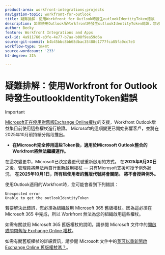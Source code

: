 ```yaml
---
product-area: workfront-integrations;projects
navigation-topic: workfront-for-outlook
title: 疑難排解：使用Workfront for Outlook時發生outlookIdentityToken錯誤
description: 如果使用Outlook版Workfront時發生outlookIdentityToken錯誤，您必須為組織啟用Microsoft 365舊版權杖。
author: Becky
feature: Workfront Integrations and Apps
exl-id: 4a911760-e3fe-4e77-b7aa-b08f9ea59d6a
source-git-commit: b4b45bbc8bb68dbac35488c1777fca85fa0cc7e3
workflow-type: tm+mt
source-wordcount: '233'
ht-degree: 31%

---
```


# 疑難排解：使用Workfront for Outlook時發生outlookIdentityToken錯誤

>[!IMPORTANT]
>
>[Microsoft正在停用對舊版Exchange Online權杖](https://learn.microsoft.com/en-us/office/dev/add-ins/outlook/faq-nested-app-auth-outlook-legacy-tokens)的支援，Workfront Outlook增益集目前使用這些權杖進行驗證。 Microsoft的這項變更已開始影響客戶，並將在2025年10月前持續分階段推出。
>
>* **在Microsoft完全停用這些Token後，適用於Microsoft Outlook整合的Workfront將無法繼續運作。**
>
>在這次變更中，Microsoft已決定變更代號重新啟用的方式。 在&#x200B;**2025年6月30日**&#x200B;之後，管理員將無法再自行重新啟用權杖 — 只有Microsoft支援可授予例外狀況。 **在2025年10月1日，所有租使用者的舊版代號將會關閉。 將不會授與例外。**


使用Outlook適用的Workfront時，您可能會看到下列錯誤：

```
Unexpected error
Unable to get the outlookIdentityToken
```

若要解決此錯誤，您必須為組織啟用 Microsoft 365 舊版權杖。因為這必須在 Microsoft 365 中完成，所以 Workfront 無法為您的組織啟用這些權杖。

如需有關啟用 Microsoft 365 舊版權杖的說明，請參閱 Microsoft 文件中的[開啟或關閉舊版 Exchange Online 權杖](https://learn.microsoft.com/en-us/office/dev/add-ins/outlook/turn-exchange-tokens-on-off)。

如需有關舊版權杖的詳細資訊，請參閱 Microsoft 文件中的[我可以重新開啟 Exchange Online 舊版權杖嗎？](https://learn.microsoft.com/en-us/office/dev/add-ins/outlook/faq-nested-app-auth-outlook-legacy-tokens#can-i-turn-exchange-online-legacy-tokens-back-on)。
